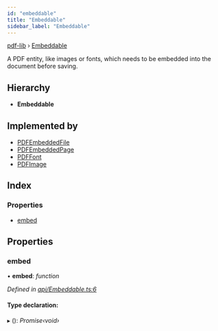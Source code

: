 ```yaml
---
id: "embeddable"
title: "Embeddable"
sidebar_label: "Embeddable"
---
```


[pdf-lib](../index.md) › [Embeddable](embeddable.md)

A PDF entity, like images or fonts, which needs to be embedded into the
document before saving.

## Hierarchy

* **Embeddable**

## Implemented by

* [PDFEmbeddedFile](../classes/pdfembeddedfile.md)
* [PDFEmbeddedPage](../classes/pdfembeddedpage.md)
* [PDFFont](../classes/pdffont.md)
* [PDFImage](../classes/pdfimage.md)

## Index

### Properties

* [embed](embeddable.md#embed)

## Properties

###  embed

• **embed**: *function*

*Defined in [api/Embeddable.ts:6](https://github.com/Hopding/pdf-lib/blob/9862898/src/api/Embeddable.ts#L6)*

#### Type declaration:

▸ (): *Promise‹void›*

